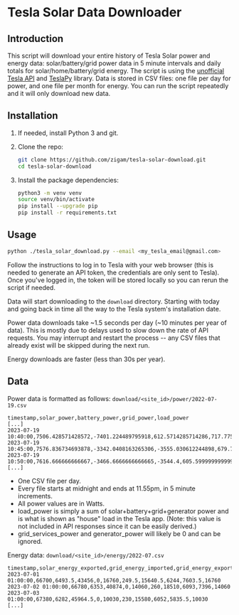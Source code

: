 # Tesla Solar Data Downloader

## Introduction

This script will download your entire history of Tesla Solar power and energy data:
solar/battery/grid power data in 5 minute intervals and daily totals for solar/home/battery/grid
energy.  The script is using the [unofficial Tesla API](https://tesla-api.timdorr.com/)
and [TeslaPy](https://github.com/tdorssers/TeslaPy) library.  Data is stored in CSV files: one file per
day for power, and one file per month for energy.  You can run the script repeatedly and it will only
download new data.

## Installation

1. If needed, install Python 3 and git.
2. Clone the repo:
    ```bash
    git clone https://github.com/zigam/tesla-solar-download.git
    cd tesla-solar-download
    ```

2. Install the package dependencies:
    ```bash
    python3 -m venv venv
    source venv/bin/activate
    pip install --upgrade pip
    pip install -r requirements.txt
    ```

## Usage
```bash
python ./tesla_solar_download.py --email <my_tesla_email@gmail.com>
```

Follow the instructions to log in to Tesla with your web browser (this is needed to generate an API
token, the credentials are only sent to Tesla).  Once you've logged in, the token will be stored
locally so you can rerun the script if needed.

Data will start downloading to the `download` directory.  Starting with today and going back in time
all the way to the Tesla system's installation date.

Power data downloads take ~1.5 seconds per day (~10 minutes per year of data).  This is mostly due
to delays used to slow down the rate of API requests.  You may interrupt and restart the process
-- any CSV files that already exist will be skipped during the next run.

Energy downloads are faster (less than 30s per year).


## Data

Power data is formatted as follows:
`download/<site_id>/power/2022-07-19.csv`
```CSV
timestamp,solar_power,battery_power,grid_power,load_power
[...]
2023-07-19 10:40:00,7506.428571428572,-7401.224489795918,612.5714285714286,717.775510204082
2023-07-19 10:45:00,7576.836734693878,-3342.0408163265306,-3555.030612244898,679.7653061224487
2023-07-19 10:50:00,7616.666666666667,-3466.6666666666665,-3544.4,605.5999999999999
[...]
```

- One CSV file per day.
- Every file starts at midnight and ends at 11.55pm, in 5 minute increments.
- All power values are in Watts.
- load_power is simply a sum of solar+battery+grid+generator power and is what is shown as "house" load in the Tesla app.  (Note: this value is not included in API responses since it can be easily derived.)
- grid_services_power and generator_power will likely be 0 and can be ignored.

Energy data:
`download/<site_id>/energy/2022-07.csv`
```CSV
timestamp,solar_energy_exported,grid_energy_imported,grid_energy_exported_from_solar,grid_energy_exported_from_battery,battery_energy_exported,battery_energy_imported_from_grid,battery_energy_imported_from_solar,consumer_energy_imported_from_grid,consumer_energy_imported_from_solar,consumer_energy_imported_from_battery
2023-07-01 01:00:00,66700,6493.5,43456,0,16760,249.5,15640.5,6244,7603.5,16760
2023-07-02 01:00:00,66780,6353,40874,0,14060,260,18510,6093,7396,14060
2023-07-03 01:00:00,67380,6282,45964.5,0,10030,230,15580,6052,5835.5,10030
[...]
```
